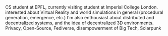 CS student at EPFL, currently visiting student at Imperial College London.
interested about Virtual Reality and world simulations in general (procedural generation, emergence, etc.)
I'm also enthousiast about distributed and decentralized systems, and the idea of decentralized 3D environments.
Privacy, Open-Source, Fediverse, disempowerment of Big Tech,
Solarpunk
